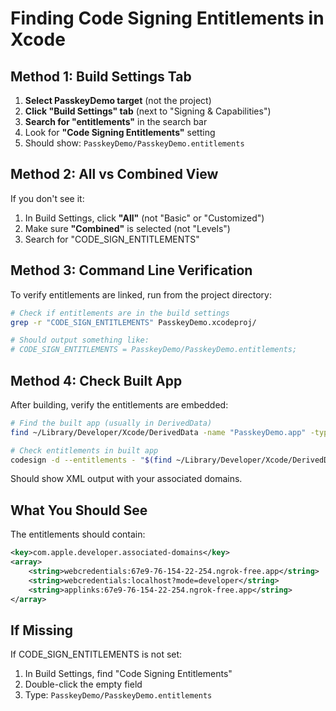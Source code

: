 # Finding Code Signing Entitlements in Xcode

## Method 1: Build Settings Tab

1. **Select PasskeyDemo target** (not the project)
2. **Click "Build Settings" tab** (next to "Signing & Capabilities")
3. **Search for "entitlements"** in the search bar
4. Look for **"Code Signing Entitlements"** setting
5. Should show: `PasskeyDemo/PasskeyDemo.entitlements`

## Method 2: All vs Combined View

If you don't see it:
1. In Build Settings, click **"All"** (not "Basic" or "Customized")
2. Make sure **"Combined"** is selected (not "Levels")
3. Search for "CODE_SIGN_ENTITLEMENTS"

## Method 3: Command Line Verification

To verify entitlements are linked, run from the project directory:

```bash
# Check if entitlements are in the build settings
grep -r "CODE_SIGN_ENTITLEMENTS" PasskeyDemo.xcodeproj/

# Should output something like:
# CODE_SIGN_ENTITLEMENTS = PasskeyDemo/PasskeyDemo.entitlements;
```

## Method 4: Check Built App

After building, verify the entitlements are embedded:

```bash
# Find the built app (usually in DerivedData)
find ~/Library/Developer/Xcode/DerivedData -name "PasskeyDemo.app" -type d | head -1

# Check entitlements in built app
codesign -d --entitlements - "$(find ~/Library/Developer/Xcode/DerivedData -name "PasskeyDemo.app" -type d | head -1)"
```

Should show XML output with your associated domains.

## What You Should See

The entitlements should contain:
```xml
<key>com.apple.developer.associated-domains</key>
<array>
    <string>webcredentials:67e9-76-154-22-254.ngrok-free.app</string>
    <string>webcredentials:localhost?mode=developer</string>
    <string>applinks:67e9-76-154-22-254.ngrok-free.app</string>
</array>
```

## If Missing

If CODE_SIGN_ENTITLEMENTS is not set:
1. In Build Settings, find "Code Signing Entitlements"
2. Double-click the empty field
3. Type: `PasskeyDemo/PasskeyDemo.entitlements`